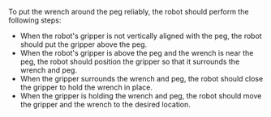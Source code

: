 To put the wrench around the peg reliably, the robot should perform the following steps:
 - When the robot's gripper is not vertically aligned with the peg, the robot should put the gripper above the peg.
 - When the robot's gripper is above the peg and the wrench is near the peg, the robot should position the gripper so that it surrounds the wrench and peg.
 - When the gripper surrounds the wrench and peg, the robot should close the gripper to hold the wrench in place.
 - When the gripper is holding the wrench and peg, the robot should move the gripper and the wrench to the desired location.